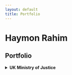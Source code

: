 ```yaml
---
layout: default
title: Portfolio
---
```


# Haymon Rahim

## Portfolio

<details>
  
<summary><strong>UK Ministry of Justice</strong></summary>
  <details>
  <summary><strong>Analytical Platform User Guidance</strong></summary>
  </details>
  <details>
  <summary><strong>MkDocs Tech Docs Template</strong></summary>
  </details>

<summary><strong>Moogsoft</strong></summary>
  <details>
  <summary><strong>Integration Guides</strong></summary>
  </details>
  <details>
  <summary><strong>Workflow Engine</strong></summary>
  </details>  

</details>
